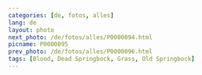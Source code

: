 ```yaml
---
categories: [de, fotos, alles]
lang: de
layout: photo
next_photo: /de/fotos/alles/P0000094.html
picname: P0000095
prev_photo: /de/fotos/alles/P0000096.html
tags: [Blood, Dead Springbock, Grass, Old Springbock]
---
```

